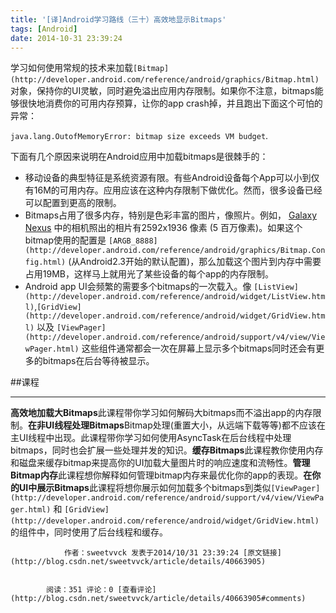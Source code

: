 ```yaml
---
title: '[译]Android学习路线（三十）高效地显示Bitmaps'
tags: [Android]
date: 2014-10-31 23:39:24
---
```




学习如何使用常规的技术来加载`[Bitmap](http://developer.android.com/reference/android/graphics/Bitmap.html)`&nbsp;对象，保持你的UI灵敏，同时避免溢出应用内存限制。如果你不注意，bitmaps能够很快地消费你的可用内存预算，让你的app
 crash掉，并且跑出下面这个可怕的异常：

`java.lang.OutofMemoryError: bitmap size exceeds VM budget`.

下面有几个原因来说明在Android应用中加载bitmaps是很棘手的：

*   移动设备的典型特征是系统资源有限。有些Android设备每个App可以小到仅有16M的可用内存。应用应该在这种内存限制下做优化。然而，很多设备已经可以配置到更高的限制。
*   Bitmaps占用了很多内存，特别是色彩丰富的图片，像照片。例如，&nbsp;[Galaxy Nexus](http://www.android.com/devices/detail/galaxy-nexus)&nbsp;中的相机照出的相片有2592x1936 像素 (5 百万像素)。如果这个bitmap使用的配置是&nbsp;`[ARGB_8888](http://developer.android.com/reference/android/graphics/Bitmap.Config.html)`&nbsp;(从Android2.3开始的默认配置)，那么加载这个图片到内存中需要占用19MB，这样马上就用光了某些设备的每个app的内存限制。
*   Android app UI会频繁的需要多个bitmaps的一次载入。像&nbsp;`[ListView](http://developer.android.com/reference/android/widget/ListView.html)`,`[GridView](http://developer.android.com/reference/android/widget/GridView.html)`&nbsp;以及&nbsp;`[ViewPager](http://developer.android.com/reference/android/support/v4/view/ViewPager.html)`&nbsp;这些组件通常都会一次在屏幕上显示多个bitmaps同时还会有更多的bitmaps在后台等待被显示。

##课程

* * *

**高效地加载大Bitmaps**此课程带你学习如何解码大bitmaps而不溢出app的内存限制。**在非UI线程处理Bitmaps**Bitmap处理(重置大小，从远端下载等等)都不应该在主UI线程中出现。此课程带你学习如何使用AsyncTask在后台线程中处理bitmaps，同时也会扩展一些处理并发的知识。**缓存Bitmaps**此课程教你使用内存和磁盘来缓存bitmap来提高你的UI加载大量图片时的响应速度和流畅性。**管理Bitmap内存**此课程想你解释如何管理bitmap内存来最优化你的app的表现。**在你的UI中展示Bitmaps**此课程将想你展示如何加载多个bitmaps到类&#20284;`[ViewPager](http://developer.android.com/reference/android/support/v4/view/ViewPager.html)`&nbsp;和&nbsp;`[GridView](http://developer.android.com/reference/android/widget/GridView.html)`&nbsp;的组件中，同时使用了后台线程和缓存。







                作者：sweetvvck 发表于2014/10/31 23:39:24 [原文链接](http://blog.csdn.net/sweetvvck/article/details/40663905)


            阅读：351 评论：0 [查看评论](http://blog.csdn.net/sweetvvck/article/details/40663905#comments)
